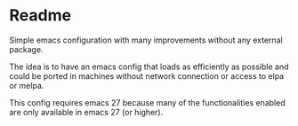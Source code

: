 Readme
======

Simple emacs configuration with many improvements without any external
package.

The idea is to have an emacs config that loads as efficiently as
possible and could be ported in machines without network connection or
access to elpa or melpa.

This config requires emacs 27 because many of the functionalities
enabled are only available in emacs 27 (or higher).

